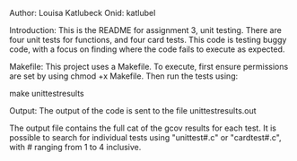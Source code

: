 Author: Louisa Katlubeck
Onid: katlubel

Introduction:
This is the README for assignment 3, unit testing. There are four unit tests for functions, and four card tests.
This code is testing buggy code, with a focus on finding where the code fails to execute as expected.

Makefile:
This project uses a Makefile. To execute, first ensure permissions are set by using chmod +x Makefile.
Then run the tests using:

make unittestresults

Output:
The output of the code is sent to the file unittestresults.out

The output file contains the full cat of the gcov results for each test. It is possible to search for individual tests using "unittest#.c" or "cardtest#.c", with # ranging from 1 to 4 inclusive.